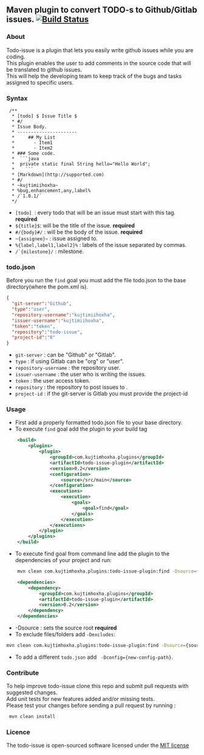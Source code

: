 Maven plugin to convert TODO-s to Github/Gitlab issues. [![Build Status](https://travis-ci.org/kujtimiihoxha/todo-issue.svg?branch=master)](https://travis-ci.org/kujtimiihoxha/todo-issue)
------------------------------------------------------
### About
Todo-issue is a plugin that lets you easily write github issues while you are coding.<br>This plugin enables the user to add comments in the source code that will be translated to github issues.<br>This will help the developing team to keep track of the bugs and tasks assigned to specific users.

### Syntax
 
     /**
      * [todo] $ Issue Title $
      * #/
      * Issue Body.
      * ----------------------
      *     ## My List
      *       - Item1
      *       - Item2
      * ### Some code.
      *  ```java
      *  private static final String hello="Hello World";
      *    ``` 
      * [Markdown](http://supported.com)
      * #/
      * ~kujtimiihoxha~
      * %bug,enhancement,any,label%
      * /`1.0.1/`
      */
 
 - ```[todo] ```: every todo that will be an issue must start with this tag. **required**
 - ```${title}$```: will be the title of the issue. **required**
 - ```#/{body}#/``` : will be the body of the issue. **required**
 - ```~{assignee}~``` : issue assigned to.
 - ```%{label,label1,label2}%``` : labels of the issue separated by commas. 
 - ```/`{milestone}/``` : milestone.

### todo.json
Before you run the ```find``` goal you must add the file todo.json to the base directory(where the pom.xml is).<p>
```json
{
  "git-server":"Github",
  "type":"user",
  "repository-username":"kujtimiihoxha",
  "issuer-username":"kujtimiihoxha",
  "token":"token",
  "repository":"todo-issue",
  "project-id":"0"
}

```

 - ```git-server``` : can be "Github" or "Gitlab".
 - ```type``` : if using Gitlab can be "org" or "user".
 - ```repository-username``` : the repository user.
 - ```issuer-username``` : the user who is writing the issues.
 - ```token``` : the user access token.
 - ```repository``` : the repository to post issues to .
 - ```project-id``` : if the git-server is Gitlab you must provide the project-id
 
### Usage
- First add a properly formatted todo.json file to your base directory.
- To execute ```find``` goal add the plugin to your build tag
```xml
    <build>
        <plugins>
            <plugin>
                <groupId>com.kujtimhoxha.plugins</groupId>
                <artifactId>todo-issue-plugin</artifactId>
                <version>0.2</version>
                <configuration>
                    <source>/src/main</source>
                </configuration>
                <executions>
                    <execution>
                        <goals>
                            <goal>find</goal>
                        </goals>
                    </execution>
                </executions>
            </plugin>
        </plugins>
    </build>
```
- To execute find goal from command line add the plugin to the dependencies of your project and run:<br>
```bash 
    mvn clean com.kujtimhoxha.plugins:todo-issue-plugin:find -Dsource={source-root-path}
```
```xml
    <dependencies>
        <dependency>
            <groupId>com.kujtimhoxha.plugins</groupId>
            <artifactId>todo-issue-plugin</artifactId>
            <version>0.2</version>
        </dependency>
    </dependencies>
```
- -Dsource : sets the source root **required** 
- To exclude files/folders add ```-Dexcludes```:<br>
```bash 
mvn clean com.kujtimhoxha.plugins:todo-issue-plugin:find -Dsource={source-root-path} -Dexcludes={excluded-path-one},{excluded-path-two}
```
- To add a different ```todo.json``` add ``` -Dconfig={new-config-path}```.

### Contribute

To help improve todo-issue clone this repo and submit pull requests with suggested changes.<br>
Add unit tests for new features added and/or missing tests.<br>
Please test your changes before sending a pull request by running :<br>
```bash
 mvn clean install 
```   
### Licence

The todo-issue is open-sourced software licensed under the [MIT license](http://opensource.org/licenses/MIT)
